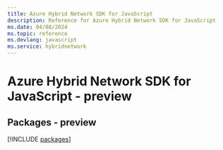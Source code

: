 ```yaml
---
title: Azure Hybrid Network SDK for JavaScript
description: Reference for Azure Hybrid Network SDK for JavaScript
ms.date: 04/08/2024
ms.topic: reference
ms.devlang: javascript
ms.service: hybridnetwork
---
```

# Azure Hybrid Network SDK for JavaScript - preview
## Packages - preview
[!INCLUDE [packages](hybrid-network-index.md)]